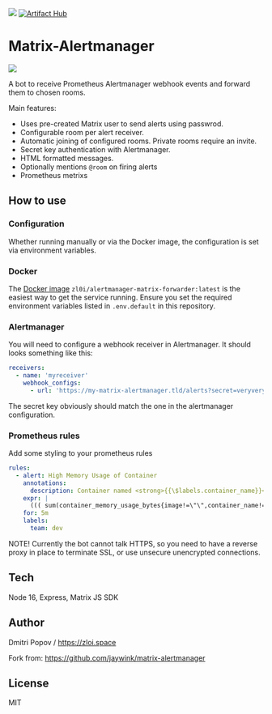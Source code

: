 [![](https://img.shields.io/docker/pulls/zl0i/alertmanager-matrix-forwarder.svg)](https://hub.docker.com/r/zl0i/alertmanager-matrix-forwarder)
[![Artifact Hub](https://img.shields.io/endpoint?url=https://artifacthub.io/badge/repository/zloi-space)](https://artifacthub.io/packages/helm/zloi-space/alertmanager-matrix-forwarder)

# Matrix-Alertmanager

![](./screenshot.png)

A bot to receive Prometheus Alertmanager webhook events and forward them to chosen rooms.

Main features:

- Uses pre-created Matrix user to send alerts using passwrod.
- Configurable room per alert receiver.
- Automatic joining of configured rooms. Private rooms require an invite.
- Secret key authentication with Alertmanager.
- HTML formatted messages.
- Optionally mentions `@room` on firing alerts
- Prometheus metrixs

## How to use

### Configuration

Whether running manually or via the Docker image, the configuration is set
via environment variables.

### Docker

The [Docker image](https://hub.docker.com/r/zl0i/alertmanager-matrix-forwarder) `zl0i/alertmanager-matrix-forwarder:latest` is the easiest way to get the service running. Ensure you set the required environment variables listed in `.env.default` in this repository.

### Alertmanager

You will need to configure a webhook receiver in Alertmanager. It should looks something like this:

```yaml
receivers:
  - name: 'myreceiver'
    webhook_configs:
      - url: 'https://my-matrix-alertmanager.tld/alerts?secret=veryverysecretkeyhere'
```

The secret key obviously should match the one in the alertmanager configuration.

### Prometheus rules

Add some styling to your prometheus rules

```yaml
rules:
  - alert: High Memory Usage of Container
    annotations:
      description: Container named <strong>{{\$labels.container_name}}</strong> in <strong>{{\$labels.pod_name}}</strong> in <strong>{{\$labels.namespace}}</strong> is using more than 75% of Memory Limit
    expr: |
      ((( sum(container_memory_usage_bytes{image!=\"\",container_name!=\"POD\", namespace!=\"kube-system\"}) by (namespace,container_name,pod_name, instance)  / sum(container_spec_memory_limit_bytes{image!=\"\",container_name!=\"POD\",namespace!=\"kube-system\"}) by (namespace,container_name,pod_name, instance) ) * 100 ) < +Inf ) > 75
    for: 5m
    labels:
      team: dev
```

NOTE! Currently the bot cannot talk HTTPS, so you need to have a reverse proxy in place to terminate SSL, or use unsecure unencrypted connections.

## Tech

Node 16, Express, Matrix JS SDK

## Author

Dmitri Popov / https://zloi.space

Fork from: https://github.com/jaywink/matrix-alertmanager

## License

MIT
